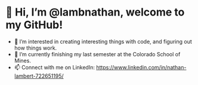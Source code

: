 # 👋 Hi, I’m @lambnathan, welcome to my GitHub!
- 👀 I’m interested in creating interesting things with code, and figuring out how things work. 
- 🌱 I’m currently finishing my last semester at the Colorado School of Mines.
- 📫 Connect with me on LinkedIn: https://www.linkedin.com/in/nathan-lambert-722651195/

<!---
lambnathan/lambnathan is a ✨ special ✨ repository because its `README.md` (this file) appears on your GitHub profile.
You can click the Preview link to take a look at your changes.
--->
